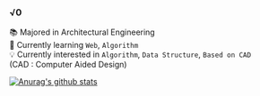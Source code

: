 ### √0

<!--
**y0ungdev/y0ungdev** is a ✨ _special_ ✨ repository because its `README.md` (this file) appears on your GitHub profile.

Here are some ideas to get you started:

- 🔭 I’m currently working on ...
- 🌱 I’m currently learning ...
- 👯 I’m looking to collaborate on ...
- 🤔 I’m looking for help with ...
- 💬 Ask me about ...
- 📫 How to reach me: ...
- 😄 Pronouns: ...
- ⚡ Fun fact: ...
-->

📚 Majored in Architectural Engineering<br>
🎯 Currently learning `Web`, `Algorithm`<br>
💡 Currently interested in `Algorithm`, `Data Structure`, `Based on CAD` <br>
    (CAD : Computer Aided Design)<br>
    
    
  [![Anurag's github stats](https://github-readme-stats.vercel.app/api?username=y0ungdev)](https://github.com/y0ungdev/github-readme-stats.vercel.app/api?username=anuraghazra&show_icons=true&theme=vue)
